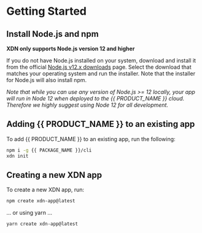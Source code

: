 # Getting Started

## Install Node.js and npm

**XDN only supports Node.js version 12 and higher**

If you do not have Node.js installed on your system, download and install it from the official [Node.js v12.x downloads](https://nodejs.org/dist/latest-v12.x/) page. Select the download that matches your operating system and run the installer. Note that the installer for Node.js will also install npm.

_Note that while you can use any version of Node.js >= 12 locally, your app will run in Node 12 when deployed to the {{ PRODUCT_NAME }} cloud. Therefore we highly suggest using Node 12 for all development._

## Adding {{ PRODUCT_NAME }} to an existing app

To add {{ PRODUCT_NAME }} to an existing app, run the following:

```bash
npm i -g {{ PACKAGE_NAME }}/cli
xdn init
```

## Creating a new XDN app

To create a new XDN app, run:

```bash
npm create xdn-app@latest
```

... or using yarn ...

```bash
yarn create xdn-app@latest
```
